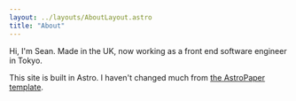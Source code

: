 ```yaml
---
layout: ../layouts/AboutLayout.astro
title: "About"
---
```


Hi, I'm Sean. Made in the UK, now working as a front end software engineer in Tokyo.

This site is built in Astro. I haven't changed much from [the AstroPaper template](https://github.com/satnaing/astro-paper).
